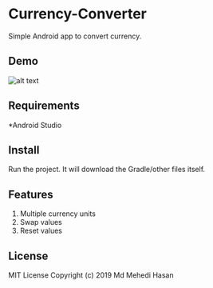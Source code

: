 # Currency-Converter
Simple Android app to convert currency.

## Demo
![alt text](https://i.ibb.co/LvVrVkB/rsz-74486153-732313257180796-7902049838143897600-n.png)

## Requirements
*Android Studio


## Install
Run the project. It will download the Gradle/other files itself.

## Features

1. Multiple currency units
2. Swap values
3. Reset values



## License
MIT License
Copyright (c) 2019 Md Mehedi Hasan
